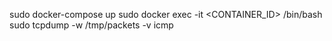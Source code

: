 sudo docker-compose up
sudo docker exec -it <CONTAINER_ID> /bin/bash
sudo tcpdump -w /tmp/packets -v icmp
